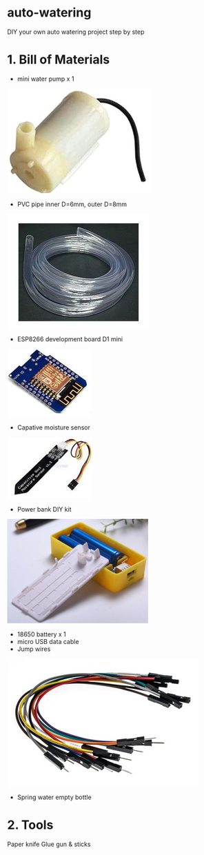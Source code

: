 # auto-watering
DIY your own auto watering project step by step
# 1.  Bill of Materials

- mini water pump x 1

![mini water pump](/images/pump.jpg)

- PVC pipe inner D=6mm, outer D=8mm

![mini water pump](/images/pipe.png)

- ESP8266 development board D1 mini

![esp8266](/images/esp8266.jpg)

- Capative moisture sensor

![moisture sensor](/images/moisture.jpg)

- Power bank DIY kit

![moisture sensor](/images/powerbank.png)

- 18650 battery x 1
- micro USB data cable
- Jump wires

![moisture sensor](/images/wires.jpg)

- Spring water empty bottle


# 2.  Tools

Paper knife
Glue gun & sticks

